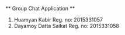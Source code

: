 
** Group Chat Application **

1. Huamyan Kabir
Reg. no: 2015331057
2. Dayamoy Datta Saikat
Reg. no: 2015331058									      
				  


